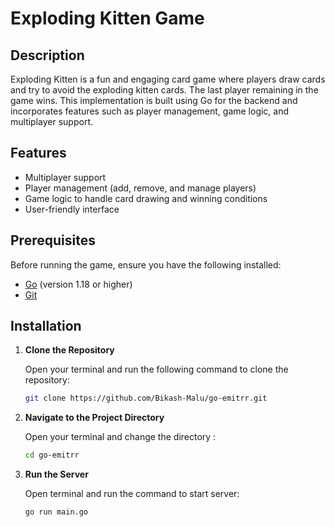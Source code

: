 # Exploding Kitten Game

## Description

Exploding Kitten is a fun and engaging card game where players draw cards and try to avoid the exploding kitten cards. The last player remaining in the game wins. This implementation is built using Go for the backend and incorporates features such as player management, game logic, and multiplayer support.

## Features

- Multiplayer support
- Player management (add, remove, and manage players)
- Game logic to handle card drawing and winning conditions
- User-friendly interface

## Prerequisites

Before running the game, ensure you have the following installed:

- [Go](https://golang.org/doc/install) (version 1.18 or higher)
- [Git](https://git-scm.com/downloads)

## Installation

1. **Clone the Repository**

   Open your terminal and run the following command to clone the repository:

   ```bash
   git clone https://github.com/Bikash-Malu/go-emitrr.git
1. **Navigate to the Project Directory**

   Open your terminal and change the directory :

   ```bash
   cd go-emitrr
1. **Run the Server**

   Open terminal and run the command to start server:

   ```bash
   go run main.go

